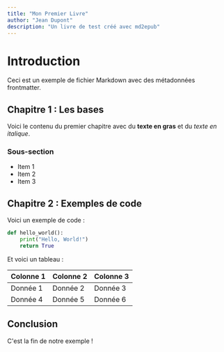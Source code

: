 ```yaml
---
title: "Mon Premier Livre"
author: "Jean Dupont"
description: "Un livre de test créé avec md2epub"
---
```


# Introduction

Ceci est un exemple de fichier Markdown avec des métadonnées frontmatter.

## Chapitre 1 : Les bases

Voici le contenu du premier chapitre avec du **texte en gras** et du *texte en italique*.

### Sous-section

- Item 1
- Item 2
- Item 3

## Chapitre 2 : Exemples de code

Voici un exemple de code :

```python
def hello_world():
    print("Hello, World!")
    return True
```

Et voici un tableau :

| Colonne 1 | Colonne 2 | Colonne 3 |
|-----------|-----------|-----------|
| Donnée 1  | Donnée 2  | Donnée 3  |
| Donnée 4  | Donnée 5  | Donnée 6  |

## Conclusion

C'est la fin de notre exemple !
